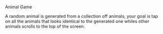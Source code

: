 Animal Game


A random animal is generated from a collection off animals, 
your goal is tap on all the animals that looks identical to the generated one whiles other animals scrolls to the top of the screen.
